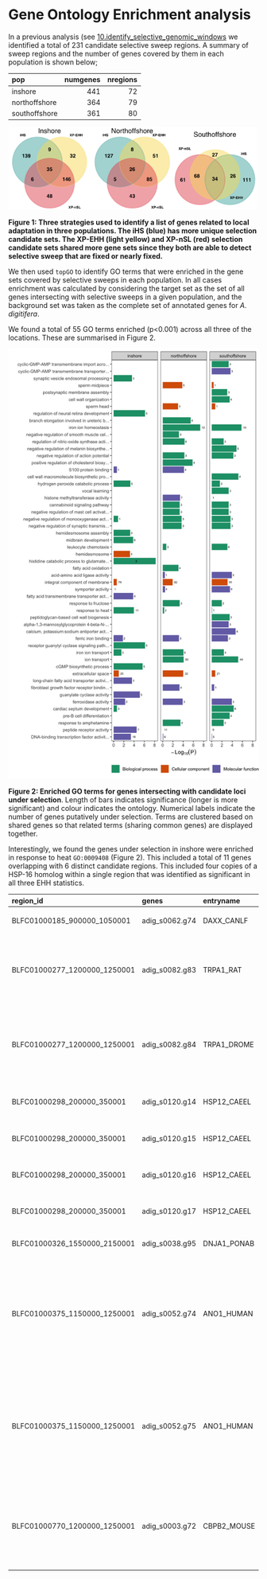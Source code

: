 Gene Ontology Enrichment analysis
================

In a previous analysis (see
[10.identify\_selective\_genomic\_windows](10.identify_selective_genomic_windows.md)
we identified a total of 231 candidate selective sweep regions. A
summary of sweep regions and the number of genes covered by them in each
population is shown below;

| pop           | numgenes | nregions |
|:--------------|---------:|---------:|
| inshore       |      441 |       72 |
| northoffshore |      364 |       79 |
| southoffshore |      361 |       80 |

<img src="figures/venndiagram_inshore.png" width="33%" /><img src="figures/venndiagram_northoffshore.png" width="33%" /><img src="figures/venndiagram_southoffshore.png" width="33%" />

**Figure 1: Three strategies used to identify a list of genes related to
local adaptation in three populations. The iHS (blue) has more unique
selection candidate sets. The XP-EHH (light yellow) and XP-nSL (red)
selection candidate sets shared more gene sets since they both are able
to detect selective sweep that are fixed or nearly fixed.**

We then used `topGO` to identify GO terms that were enriched in the gene
sets covered by selective sweeps in each population. In all cases
enrichment was calculated by considering the target set as the set of
all genes intersecting with selective sweeps in a given population, and
the background set was taken as the complete set of annotated genes for
*A. digitifera*.

We found a total of 55 GO terms enriched (p&lt;0.001) across all three
of the locations. These are summarised in Figure 2.

<img src="11.GO_enrichment_files/figure-gfm/unnamed-chunk-7-1.png" width="672" />

**Figure 2: Enriched GO terms for genes intersecting with candidate loci
under selection**. Length of bars indicates significance (longer is more
significant) and colour indicates the ontology. Numerical labels
indicate the number of genes putatively under selection. Terms are
clustered based on shared genes so that related terms (sharing common
genes) are displayed together.

Interestingly, we found the genes under selection in inshore were
enriched in response to heat `GO:0009408` (Figure 2). This included a
total of 11 genes overlapping with 6 distinct candidate regions. This
included four copies of a HSP-16 homolog within a single region that was
identified as significant in all three EHH statistics.

| region\_id                     | genes           | entryname    | genename                         | protein                                                                                                                                                                                |      frac | stats           |
|:-------------------------------|:----------------|:-------------|:---------------------------------|:---------------------------------------------------------------------------------------------------------------------------------------------------------------------------------------|----------:|:----------------|
| BLFC01000185\_900000\_1050001  | adig\_s0062.g74 | DAXX\_CANLF  | DAXX                             | Death domain-associated protein 6 (Daxx)                                                                                                                                               | 0.4073883 | xpehh;xpnsl     |
| BLFC01000277\_1200000\_1250001 | adig\_s0082.g83 | TRPA1\_RAT   | Trpa1 Anktm1                     | Transient receptor potential cation channel subfamily A member 1 (Ankyrin-like with transmembrane domains protein 1) (Wasabi receptor)                                                 | 0.1150490 | xpnsl           |
| BLFC01000277\_1200000\_1250001 | adig\_s0082.g84 | TRPA1\_DROME | TrpA1 Anktm1 CG5751              | Transient receptor potential cation channel subfamily A member 1 (dTRPA1) (Ankyrin-like with transmembrane domains protein 1) (dANKTM1)                                                | 0.1150490 | xpnsl           |
| BLFC01000298\_200000\_350001   | adig\_s0120.g14 | HSP12\_CAEEL | hsp-16.2 hsp-16 hsp16-2 Y46H3A.3 | Heat shock protein hsp-16.2                                                                                                                                                            | 0.2556995 | xpehh;xpnsl;ihs |
| BLFC01000298\_200000\_350001   | adig\_s0120.g15 | HSP12\_CAEEL | hsp-16.2 hsp-16 hsp16-2 Y46H3A.3 | Heat shock protein hsp-16.2                                                                                                                                                            | 0.2556995 | xpehh;xpnsl;ihs |
| BLFC01000298\_200000\_350001   | adig\_s0120.g16 | HSP12\_CAEEL | hsp-16.2 hsp-16 hsp16-2 Y46H3A.3 | Heat shock protein hsp-16.2                                                                                                                                                            | 0.2556995 | xpehh;xpnsl;ihs |
| BLFC01000298\_200000\_350001   | adig\_s0120.g17 | HSP12\_CAEEL | hsp-16.2 hsp-16 hsp16-2 Y46H3A.3 | Heat shock protein hsp-16.2                                                                                                                                                            | 0.2556995 | xpehh;xpnsl;ihs |
| BLFC01000326\_1550000\_2150001 | adig\_s0038.g95 | DNJA1\_PONAB | DNAJA1                           | DnaJ homolog subfamily A member 1                                                                                                                                                      | 0.6078876 | ihs;xpehh;xpnsl |
| BLFC01000375\_1150000\_1250001 | adig\_s0052.g74 | ANO1\_HUMAN  | ANO1 DOG1 ORAOV2 TAOS2 TMEM16A   | Anoctamin-1 (Discovered on gastrointestinal stromal tumors protein 1) (Oral cancer overexpressed protein 2) (Transmembrane protein 16A) (Tumor-amplified and overexpressed sequence 2) | 0.2313040 | ihs;xpnsl       |
| BLFC01000375\_1150000\_1250001 | adig\_s0052.g75 | ANO1\_HUMAN  | ANO1 DOG1 ORAOV2 TAOS2 TMEM16A   | Anoctamin-1 (Discovered on gastrointestinal stromal tumors protein 1) (Oral cancer overexpressed protein 2) (Transmembrane protein 16A) (Tumor-amplified and overexpressed sequence 2) | 0.2313040 | ihs;xpnsl       |
| BLFC01000770\_1200000\_1250001 | adig\_s0003.g72 | CBPB2\_MOUSE | Cpb2 Tafi                        | Carboxypeptidase B2 (EC 3.4.17.20) (Carboxypeptidase R) (CPR) (Carboxypeptidase U) (CPU) (Thrombin-activable fibrinolysis inhibitor) (TAFI)                                            | 0.5354713 | ihs;xpehh;xpnsl |
